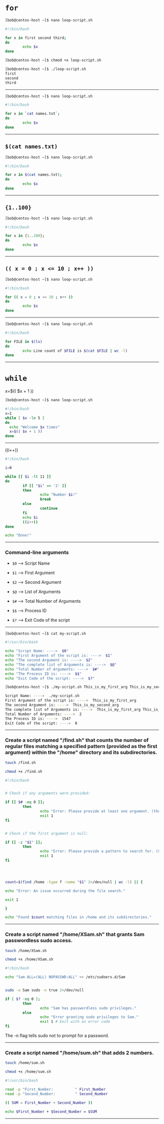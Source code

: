 
# `for`

```bash
[bob@centos-host ~]$ nano loop-script.sh

#!/bin/bash

for x in first second third;
do
        echo $x
done
```



```bash
[bob@centos-host ~]$ chmod +x loop-script.sh 

[bob@centos-host ~]$ ./loop-script.sh 
first
second
third
```

________________________________________________________________________________________________


```bash
[bob@centos-host ~]$ nano loop-script.sh

#!/bin/bash

for x in `cat names.txt`;
do
        echo $x
done
```

________________________________________________________________________________________________

## `$(cat names.txt)`

```bash
[bob@centos-host ~]$ nano loop-script.sh

#!/bin/bash

for x in $(cat names.txt);
do
        echo $x
done
```

________________________________________________________________________________________________


## `{1..100}`

```bash
[bob@centos-host ~]$ nano loop-script.sh

#!/bin/bash

for x in {1..100};
do
        echo $x
done
```

________________________________________________________________________________________________


## `(( x = 0 ; x <= 10 ; x++ ))`

```bash
[bob@centos-host ~]$ nano loop-script.sh

#!/bin/bash

for (( x = 0 ; x <= 10 ; x++ ))
do
        echo $x
done
```

________________________________________________________________________________________________


```bash
[bob@centos-host ~]$ nano loop-script.sh

#!/bin/bash

for FILE in $(ls)
do
        echo Line count of $FILE is $(cat $FILE | wc -l)
done
```

________________________________________________________________________________________________


# `while`

x=$(( $x + 1 ))

```bash
[bob@centos-host ~]$ nano loop-script.sh

#!/bin/bash
x=1
while [ $x -le 5 ]
do
  echo "Welcome $x times"
  x=$(( $x + 1 ))
done
```

________________________________________________________________________________________________


((i++))

```bash
#!/bin/bash

i=0

while [[ $i -lt 11 ]] 
do
        if [[ "$i" == '2' ]]
        then
                echo "Number $i!"
                break
        else
                continue
        fi
        echo $i
        ((i++))
done

echo "Done!"
```


________________________________________________________________________________________________


### Command-line arguments 

- `$0` --> Script Name

- `$1` --> First Argument

- `$2` --> Second Argument

- `$@` --> List of Arguments

- `$#` --> Total Number of Arguments

- `$$` --> Process ID

- `$?` --> Exit Code of the script

________________________________________________________________________________________________


```bash
[bob@centos-host ~]$ cat my-script.sh

#!/usr/bin/bash

echo "Script Name: ---->  $0"
echo "First Argument of the script is: ---->  $1"
echo "The second Argument is: ---->  $2"
echo "The complete list of Arguments is: ---->  $@"
echo "Total Number of Arguments: ---->  $#"
echo "The Process ID is: ---->  $$"
echo "Exit Code of the script: ---->  $?"
```

```bash
[bob@centos-host ~]$ ./my-script.sh This_is_my_first_arg This_is_my_second_arg

Script Name: ---->  ./my-script.sh
First Argument of the script is: ---->  This_is_my_first_arg
The second Argument is: ---->  This_is_my_second_arg
The complete list of Arguments is: ---->  This_is_my_first_arg This_is_my_second_arg
Total Number of Arguments: ---->  2
The Process ID is: ---->  1547
Exit Code of the script: ---->  0
```


________________________________________________________________________________________________


### Create a script named "/find.sh" that counts the number of regular files matching a specified pattern (provided as the first argument) within the "/home" directory and its subdirectories.



```bash
touch /find.sh

chmod +x /find.sh
```


```bash
#!/bin/bash


# Check if any arguments were provided:

if [[ $# -eq 0 ]];
        then
                echo "Error: Please provide at least one argument. (the total number of arguments is ZERO)"
                exit 1
fi


# Check if the first argument is null:

if [[ -z "$1" ]];
        then
                echo "Error: Please provide a pattern to search for. ($1 is null)"
                exit 1
fi




count=$(find /home -type f -name "$1" 2>/dev/null | wc -l) || {

echo "Error: An issue occurred during the file search."

exit 1

}

echo "Found $count matching files in /home and its subdirectories."
```




________________________________________________________________________________________________


### Create a script named "/home/XSam.sh" that grants Sam passwordless sudo access.


```bash
touch /home/XSam.sh

chmod +x /home/XSam.sh
```


```bash
#!/bin/bash

echo "Sam ALL=(ALL) NOPASSWD:ALL" >> /etc/sudoers.d/Sam


sudo -u Sam sudo -n true 2>/dev/null

if [ $? -eq 0 ];
        then
                echo "Sam has passwordless sudo privileges."
        else
                echo "Error granting sudo privileges to Sam."
                exit 1 # Exit with an error code
fi
```

The -n flag tells sudo not to prompt for a password.






________________________________________________________________________________________________


### Create a script named "/home/sum.sh" that adds 2 numbers.



```bash
touch /home/sum.sh

chmod +x /home/sum.sh
```


```bash
#!/usr/bin/bash

read -p "First_Number:          " First_Number
read -p "Second_Number:         " Second_Number

(( SUM = First_Number + Second_Number ))

echo $First_Number + $Second_Number = $SUM
```









________________________________________________________________________________________________
